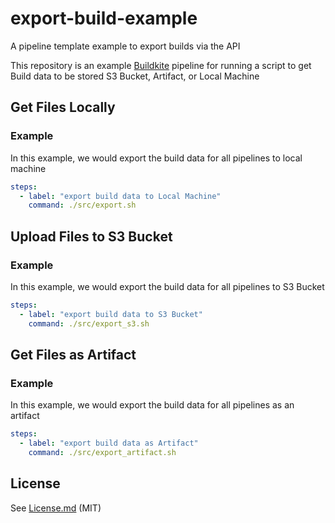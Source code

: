 # export-build-example
A pipeline template example to export builds via the API

This repository is an example [Buildkite](https://buildkite.com/) pipeline for running a script to get Build data to be stored S3 Bucket, Artifact, or Local Machine 

## Get Files Locally
### Example

In this example, we would export the build data for all pipelines to local machine
```yml
steps:
  - label: "export build data to Local Machine"
    command: ./src/export.sh
```

## Upload Files to S3 Bucket
### Example
In this example, we would export the build data for all pipelines to S3 Bucket
```yml
steps:
  - label: "export build data to S3 Bucket"
    command: ./src/export_s3.sh
```


## Get Files as Artifact
### Example
In this example, we would export the build data for all pipelines as an artifact
```yml
steps:
  - label: "export build data as Artifact"
    command: ./src/export_artifact.sh
```
## License

See [License.md](License.md) (MIT)
